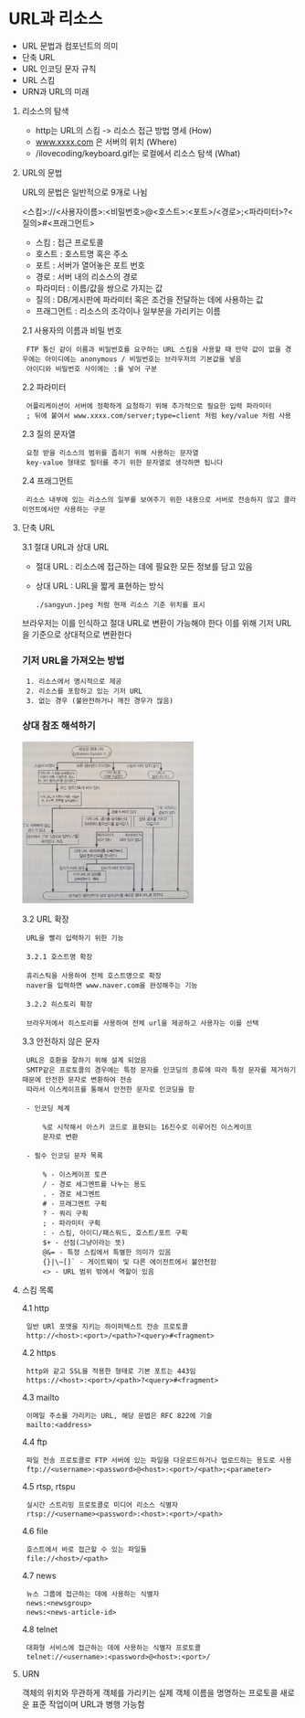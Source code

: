 # URL과 리소스

- URL 문법과 컴포넌트의 의미
- 단축 URL
- URL 인코딩 문자 규칙
- URL 스킴
- URN과 URL의 미래

1. 리소스의 탐색

    - http는 URL의 스킴 -> 리소스 접근 방법 명세 (How)
    - www.xxxx.com 은 서버의 위치 (Where)
    - /ilovecoding/keyboard.gif는 로컬에서 리소스 탐색 (What)

2. URL의 문법

    URL의 문법은 일반적으로 9개로 나뉨

    <스킴>://<사용자이름>:<비밀번호>@<호스트>:<포트>/<경로>;<파라미터>?<질의>#<프래그먼트>

    - 스킴 : 접근 프로토콜
    - 호스트 : 호스트명 혹은 주소
    - 포트 : 서버가 열어놓은 포트 번호
    - 경로 : 서버 내의 리소스의 경로
    - 파라미터 : 이름/값을 쌍으로 가지는 값
    - 질의 : DB/게시판에 파라미터 혹은 조건을 전달하는 데에 사용하는 값
    - 프래그먼트 : 리소스의 조각이나 일부분을 가리키는 이름

    2.1 사용자의 이름과 비밀 번호
    
        FTP 통신 같이 이름과 비밀번호를 요구하는 URL 스킴을 사용할 때 만약 값이 없을 경우에는 아이디에는 anonymous / 비밀번호는 브라우저의 기본값을 넣음
        아이디와 비밀번호 사이에는 :를 넣어 구분

    2.2 파라미터

        어플리케이션이 서버에 정확하게 요청하기 위해 추가적으로 필요한 입력 파라미터
        ; 뒤에 붙여서 www.xxxx.com/server;type=client 처럼 key/value 처럼 사용

    2.3 질의 문자열

        요청 받을 리소스의 범위를 좁히기 위해 사용하는 문자열
        key-value 형태로 필터를 주기 위한 문자열로 생각하면 됩니다
    
    2.4 프래그먼트

        리소스 내부에 있는 리소스의 일부를 보여주기 위한 내용으로 서버로 전송하지 않고 클라이언트에서만 사용하는 구문 

3. 단축 URL

    3.1 절대 URL과 상대 URL

    - 절대 URL : 리소스에 접근하는 데에 필요한 모든 정보를 담고 있음
    - 상대 URL : URL을 짧게 표현하는 방식

        ```
        ./sangyun.jpeg 처럼 현재 리소스 기준 위치를 표시
        ```

    브라우저는 이를 인식하고 절대 URL로 변환이 가능해야 한다
    이를 위해 기저 URL을 기준으로 상대적으로 변환한다

    ### 기저 URL을 가져오는 방법
        
        1. 리소스에서 명시적으로 제공
        2. 리소스를 포함하고 있는 기저 URL
        3. 없는 경우 (불완전하거나 깨진 경우가 많음)

    ### 상대 참조 해석하기
        
    <img src="./image_ch2/relative_url.jpeg" alt="relative_url" width = "300px">

    3.2 URL 확장

        URL을 빨리 입력하기 위한 기능

        3.2.1 호스트명 확장

        휴리스틱을 사용하여 전체 호스트명으로 확장
        naver을 입력하면 www.naver.com을 완성해주는 기능

        3.2.2 히스토리 확장

        브라우저에서 히스토리를 사용하여 전체 url을 제공하고 사용자는 이를 선택

    3.3 안전하지 않은 문자

        URL은 호환을 잘하기 위해 설계 되었음
        SMTP같은 프로토콜의 경우에는 특정 문자를 인코딩의 종류에 따라 특정 문자를 제거하기 때문에 안전한 문자로 변환하여 전송
        따라서 이스케이프를 통해서 안전한 문자로 인코딩을 함

        - 인코딩 체계
        
            %로 시작해서 아스키 코드로 표현되는 16진수로 이루어진 이스케이프
            문자로 변환

        - 필수 인코딩 문자 목록

            % - 이스케이프 토큰
            / - 경로 세그멘트를 나누는 용도
            . - 경로 세그멘트
            # - 프래그멘트 구획
            ? - 쿼리 구획
            ; - 파라미터 구획
            : - 스킴, 아이디/패스워드, 호스트/포트 구획
            $+ - 선점(그냥이라는 뜻)
            @&= - 특정 스킴에서 특별한 의미가 있음
            {}|\~[]` - 게이트웨이 및 다른 에이전트에서 불안전함
            <> - URL 범위 밖에서 역할이 있음

4. 스킴 목록

    4.1 http

        일반 URl 포맷을 지키는 하이퍼텍스트 전송 프로토콜
        http://<host>:<port>/<path>?<query>#<fragment>

    4.2 https

        http와 같고 SSL을 적용한 형태로 기본 포트는 443임
        https://<host>:<port>/<path>?<query>#<fragment>

    4.3 mailto

        
        이메일 주소를 가리키는 URL, 해당 문법은 RFC 822에 기술
        mailto:<address>

    4.4 ftp

        파일 전송 프로토콜로 FTP 서버에 있는 파일을 다운로드하거나 업로드하는 용도로 사용
        ftp://<username>:<password>@<host>:<port>/<path>;<parameter>

    4.5 rtsp, rtspu

        실시간 스트리밍 프로토콜로 미디어 리소스 식별자
        rtsp://<username><password>:<host>:<port>/<path>
    
    4.6 file

        호스트에서 바로 접근할 수 있는 파일들
        file://<host>/<path>

    4.7 news

        뉴스 그룹에 접근하는 데에 사용하는 식별자
        news:<newsgroup>
        news:<news-article-id>

    4.8 telnet

        대화형 서비스에 접근하는 데에 사용하는 식별자 프로토콜
        telnet://<username>:<password>@<host>:<port>/

5. URN

    객체의 위치와 무관하게 객체를 가리키는 실제 객체 이름을 명명하는 프로토콜
    새로운 표준 작업이며 URL과 병행 가능함